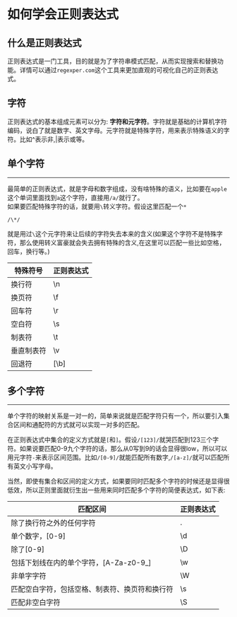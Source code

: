 # 如何学会正则表达式

## 什么是正则表达式

正则表达式是一门工具，目的就是为了字符串模式匹配，从而实现搜索和替换功能。详情可以通过`regexper.com`这个工具来更加直观的可视化自己的正则表达式。

## 字符

正则表达式的基本组成元素可以分为: <strong>字符和元字符</strong>。字符就是基础的计算机字符编码，说白了就是数字、英文字母。元字符就是特殊字符，用来表示特殊语义的字符。比如^表示非,|表示或等。

## 单个字符
---

最简单的正则表达式，就是字母和数字组成，没有啥特殊的语义，比如要在<code>apple</code>这个单词里面找到`a`这个字符，直接用<code>/a/</code>就行了。  
如果要匹配特殊字符的话，就要用`\`转义字符。假设这里匹配一个<code>*</code>  

```
/\*/
```

就是用过`\`这个元字符来让后续的字符失去本来的含义(如果这个字符不是特殊字符，那么使用转义富豪就会失去拥有特殊的含义,在这里可以匹配一些比如空格，回车，换行等。)

| 特殊符号 | 正则表达式 |
| ------ | ------ |
| 换行符 | \n |
| 换页符 | \f |
| 回车符 | \r |
| 空白符 | \s |
| 制表符 | \t |
| 垂直制表符 | \v |
| 回退符 | [\b] |


## 多个字符
---

单个字符的映射关系是一对一的，简单来说就是匹配字符只有一个，所以要引入集合区间和通配符的方式就可以实现一对多的匹配。  

在正则表达式中集合的定义方式就是`[`和`]`。假设<code>/[123]/</code>就哭匹配到123三个字符。如果说要匹配0-9九个字符的话，那么从0写到9的话会显得很low，所以可以用元字符`-`来表示区间范围。比如<code>/[0-9]/</code>就能匹配所有数字,<code>/[a-z]/</code>就可以匹配所有英文小写字母。  

当然，即使有集合和区间的定义方式，如果要同时匹配多个字符的时候还是显得很低效，所以正则里面就衍生出一些用来同时匹配多个字符的简便表达式，如下表: 

| 匹配区间 | 正则表达式 |
| ------ | ------ |
| 除了换行符之外的任何字符 | . |
| 单个数字，[0-9] | \d |
| 除了[0-9] | \D |
| 包括下划线在内的单个字符，[A-Za-z0-9_] | \w |
| 非单字字符 | \W |
| 匹配空白字符，包括空格、制表符、换页符和换行符 | \s |
| 匹配非空白字符 | \S |